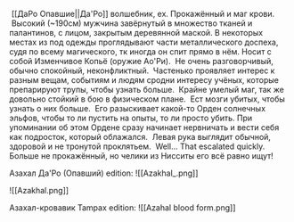  [[ДаРо Опавшие||Да'Ро]] волшебник, ex. Прокажённый и маг крови.
 Высокий (~190см) мужчина завёрнутый в множество тканей и палантинов, с лицом, закрытым деревянной маской. В некоторых местах из под одежды проглядывают части металлического доспеха, судя по всему магического, тк иногда он спит прямо в нём. Носит с собой Изменчивое Копьё (оружие Ао'Ри).
 Не очень разговорчивый, обычно спокойный, неконфликтный. 
 Частенько проявляет интерес к разным вещам, событиям и людям сродни интересу учёных, которые препарируют трупы, чтобы узнать больше. 
 Крайне умелый маг, так же довольно стойкий в бою в физическом плане.
 Ест мозги убитых, чтобы узнать о них больше.
 Его разыскивает какой-то Орден солнечных эльфов, чтобы то ли пустить на опыты, то ли просто убить. При упоминании об этом Ордене сразу начинает нервничать и вести себя как подросток, который облажался.
 Левая рука выглядит обычной, здоровой и не тронутой проклятьем. 
 Well... That escalated quickly. Больше не прокажённый, но челики из Нисситы его всё равно ищут! 

Азахал Да'Ро (Опавший) edition:
![[Azakhal_.png]] 


![[Azakhal.png]]

Азахал-кровавик Tampax edition: 
![[Azahal blood form.png]]  
